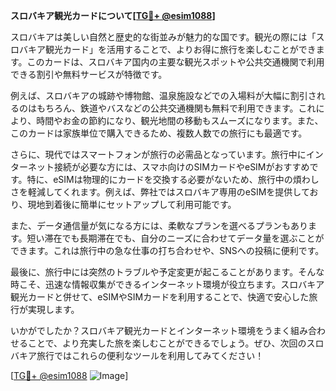 **スロバキア観光カードについて[[TG💪+ @esim1088](https://t.me/s/esim1088)]**

スロバキアは美しい自然と歴史的な街並みが魅力的な国です。観光の際には「スロバキア観光カード」を活用することで、よりお得に旅行を楽しむことができます。このカードは、スロバキア国内の主要な観光スポットや公共交通機関で利用できる割引や無料サービスが特徴です。

例えば、スロバキアの城跡や博物館、温泉施設などでの入場料が大幅に割引されるのはもちろん、鉄道やバスなどの公共交通機関も無料で利用できます。これにより、時間やお金の節約になり、観光地間の移動もスムーズになります。また、このカードは家族単位で購入できるため、複数人数での旅行にも最適です。

さらに、現代ではスマートフォンが旅行の必需品となっています。旅行中にインターネット接続が必要な方には、スマホ向けのSIMカードやeSIMがおすすめです。特に、eSIMは物理的にカードを交換する必要がないため、旅行中の煩わしさを軽減してくれます。例えば、弊社ではスロバキア専用のeSIMを提供しており、現地到着後に簡単にセットアップして利用可能です。

また、データ通信量が気になる方には、柔軟なプランを選べるプランもあります。短い滞在でも長期滞在でも、自分のニーズに合わせてデータ量を選ぶことができます。これは旅行中の急な仕事の打ち合わせや、SNSへの投稿に便利です。

最後に、旅行中には突然のトラブルや予定変更が起こることがあります。そんな時こそ、迅速な情報収集ができるインターネット環境が役立ちます。スロバキア観光カードと併せて、eSIMやSIMカードを利用することで、快適で安心した旅行が実現します。

いかがでしたか？スロバキア観光カードとインターネット環境をうまく組み合わせることで、より充実した旅を楽しむことができるでしょう。ぜひ、次回のスロバキア旅行ではこれらの便利なツールを利用してみてください！

[[TG💪+ @esim1088](https://t.me/s/esim1088) ![Image](https://i.postimg.cc/Y0z9fWf4/image.png)]